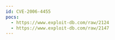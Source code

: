 ```yaml
---
id: CVE-2006-4455
pocs:
  - https://www.exploit-db.com/raw/2124
  - https://www.exploit-db.com/raw/2147
---
```

